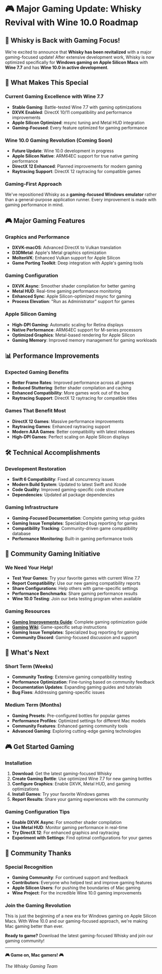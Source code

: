 # 🎮 Major Gaming Update: Whisky Revival with Wine 10.0 Roadmap

## 🚀 Whisky is Back with Gaming Focus!

We're excited to announce that **Whisky has been revitalized** with a major gaming-focused update! After extensive development work, Whisky is now optimized specifically for **Windows gaming on Apple Silicon Macs** with **Wine 7.7** and has **Wine 10.0 in active development**.

## 🎯 What Makes This Special

### **Current Gaming Excellence with Wine 7.7**
- **Stable Gaming**: Battle-tested Wine 7.7 with gaming optimizations
- **DXVK Enabled**: DirectX 10/11 compatibility and performance improvements
- **Apple Silicon Optimized**: msync tuning and Metal HUD integration
- **Gaming-Focused**: Every feature optimized for gaming performance

### **Wine 10.0 Gaming Revolution (Coming Soon)**
- **Future Update**: Wine 10.0 development in progress
- **Apple Silicon Native**: ARM64EC support for true native gaming performance
- **DirectX 12 Enhanced**: Planned improvements for modern gaming
- **Raytracing Support**: DirectX 12 raytracing for compatible games

### **Gaming-First Approach**
We've repositioned Whisky as a **gaming-focused Windows emulator** rather than a general-purpose application runner. Every improvement is made with gaming performance in mind.

## 🎮 Major Gaming Features

### **Graphics and Performance**
- **DXVK-macOS**: Advanced DirectX to Vulkan translation
- **D3DMetal**: Apple's Metal graphics optimization
- **MoltenVK**: Enhanced Vulkan support for Apple Silicon
- **Game Porting Toolkit**: Deep integration with Apple's gaming tools

### **Gaming Configuration**
- **DXVK Async**: Smoother shader compilation for better gaming
- **Metal HUD**: Real-time gaming performance monitoring
- **Enhanced Sync**: Apple Silicon-optimized msync for gaming
- **Process Elevation**: "Run as Administrator" support for games

### **Apple Silicon Gaming**
- **High-DPI Gaming**: Automatic scaling for Retina displays
- **Native Performance**: ARM64EC support for M-series processors
- **Optimized Graphics**: Metal-based rendering for Apple Silicon
- **Gaming Memory**: Improved memory management for gaming workloads

## 📊 Performance Improvements

### **Expected Gaming Benefits**
- **Better Frame Rates**: Improved performance across all games
- **Reduced Stuttering**: Better shader compilation and caching
- **Enhanced Compatibility**: More games work out of the box
- **Raytracing Support**: DirectX 12 raytracing for compatible titles

### **Games That Benefit Most**
- **DirectX 12 Games**: Massive performance improvements
- **Raytracing Games**: Enhanced raytracing support
- **Modern AAA Games**: Better compatibility with latest releases
- **High-DPI Games**: Perfect scaling on Apple Silicon displays

## 🛠️ Technical Accomplishments

### **Development Restoration**
- **Swift 6 Compatibility**: Fixed all concurrency issues
- **Modern Build System**: Updated to latest Swift and Xcode
- **Code Quality**: Improved gaming-specific code structure
- **Dependencies**: Updated all package dependencies

### **Gaming Infrastructure**
- **Gaming-Focused Documentation**: Complete gaming setup guides
- **Gaming Issue Templates**: Specialized bug reporting for games
- **Compatibility Tracking**: Community-driven game compatibility database
- **Performance Monitoring**: Built-in gaming performance tools

## 🎯 Community Gaming Initiative

### **We Need Your Help!**
- **Test Your Games**: Try your favorite games with current Wine 7.7
- **Report Compatibility**: Use our new gaming compatibility reports
- **Share Configurations**: Help others with game-specific settings
- **Performance Benchmarks**: Share gaming performance results
- **Wine 10.0 Testing**: Join our beta testing program when available

### **Gaming Resources**
- **[Gaming Improvements Guide](GAMING-IMPROVEMENTS.md)**: Complete gaming optimization guide
- **[Gaming Wiki](https://github.com/IsaacMarovitz/Whisky/wiki/Game-Support)**: Game-specific setup instructions
- **Gaming Issue Templates**: Specialized bug reporting for gaming
- **Community Discord**: Gaming-focused discussion and support

## 📅 What's Next

### **Short Term (Weeks)**
- **Community Testing**: Extensive gaming compatibility testing
- **Performance Optimization**: Fine-tuning based on community feedback
- **Documentation Updates**: Expanding gaming guides and tutorials
- **Bug Fixes**: Addressing gaming-specific issues

### **Medium Term (Months)**
- **Gaming Presets**: Pre-configured bottles for popular games
- **Performance Profiles**: Optimized settings for different Mac models
- **Community Features**: Enhanced gaming community tools
- **Advanced Gaming**: Exploring cutting-edge gaming technologies

## 🎮 Get Started Gaming

### **Installation**
1. **Download**: Get the latest gaming-focused Whisky
2. **Create Gaming Bottle**: Use optimized Wine 7.7 for new gaming bottles
3. **Configure Graphics**: Enable DXVK, Metal HUD, and gaming optimizations
4. **Install Games**: Try your favorite Windows games
5. **Report Results**: Share your gaming experiences with the community

### **Gaming Configuration Tips**
- **Enable DXVK Async**: For smoother shader compilation
- **Use Metal HUD**: Monitor gaming performance in real-time
- **Try DirectX 12**: For enhanced graphics and raytracing
- **Experiment with Settings**: Find optimal configurations for your games

## 🙏 Community Thanks

### **Special Recognition**
- **Gaming Community**: For continued support and feedback
- **Contributors**: Everyone who helped test and improve gaming features
- **Apple Silicon Users**: For pushing the boundaries of Mac gaming
- **Wine Project**: For the incredible Wine 10.0 gaming improvements

### **Join the Gaming Revolution**
This is just the beginning of a new era for Windows gaming on Apple Silicon Macs. With Wine 10.0 and our gaming-focused approach, we're making Mac gaming better than ever.

**Ready to game?** Download the latest gaming-focused Whisky and join our gaming community!

---

**🎮 Game on, Mac gamers! 🎮**

*The Whisky Gaming Team*